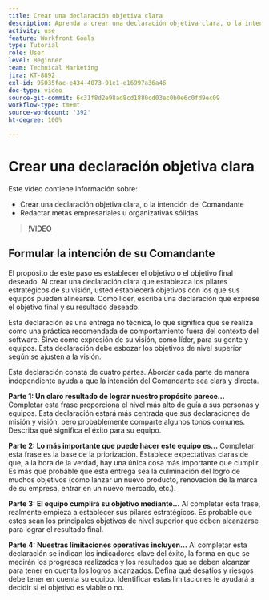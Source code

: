 ```yaml
---
title: Crear una declaración objetiva clara
description: Aprenda a crear una declaración objetiva clara, o la intención del Comandante, y a escribir metas empresariales u organizativas sólidas.
activity: use
feature: Workfront Goals
type: Tutorial
role: User
level: Beginner
team: Technical Marketing
jira: KT-8892
exl-id: 95035fac-e434-4073-91e1-e16997a36a46
doc-type: video
source-git-commit: 6c31f8d2e98ad8cd1880cd03ec0b0e6c0fd9ec09
workflow-type: tm+mt
source-wordcount: '392'
ht-degree: 100%

---
```


# Crear una declaración objetiva clara

Este vídeo contiene información sobre:

* Crear una declaración objetiva clara, o la intención del Comandante
* Redactar metas empresariales u organizativas sólidas

>[!VIDEO](https://video.tv.adobe.com/v/335186/?quality=12&learn=on)

<!--
Your turn graphic
-->

## Formular la intención de su Comandante

El propósito de este paso es establecer el objetivo o el objetivo final deseado. Al crear una declaración clara que establezca los pilares estratégicos de su visión, usted establecerá objetivos con los que sus equipos pueden alinearse. Como líder, escriba una declaración que exprese el objetivo final y su resultado deseado.

Esta declaración es una entrega no técnica, lo que significa que se realiza como una práctica recomendada de comportamiento fuera del contexto del software. Sirve como expresión de su visión, como líder, para su gente y equipos. Esta declaración debe esbozar los objetivos de nivel superior según se ajusten a la visión.

Esta declaración consta de cuatro partes. Abordar cada parte de manera independiente ayuda a que la intención del Comandante sea clara y directa.

**Parte 1: Un claro resultado de lograr nuestro propósito parece...**
Completar esta frase proporciona el nivel más alto de guía a sus personas y equipos. Esta declaración estará más centrada que sus declaraciones de misión y visión, pero probablemente comparte algunos tonos comunes. Describa qué significa el éxito para su equipo.

**Parte 2: Lo más importante que puede hacer este equipo es...**
Completar esta frase es la base de la priorización. Establece expectativas claras de que, a la hora de la verdad, hay una única cosa más importante que cumplir. Es más que probable que esta entrega sea la culminación del logro de muchos objetivos (como lanzar un nuevo producto, renovación de la marca de su empresa, entrar en un nuevo mercado, etc.).

**Parte 3: El equipo cumplirá su objetivo mediante...**
Al completar esta frase, realmente empieza a establecer sus pilares estratégicos. Es probable que estos sean los principales objetivos de nivel superior que deben alcanzarse para lograr el resultado final.

**Parte 4: Nuestras limitaciones operativas incluyen...**
Al completar esta declaración se indican los indicadores clave del éxito, la forma en que se medirán los progresos realizados y los resultados que se deben alcanzar para tener en cuenta los logros alcanzados. Defina qué desafíos y riesgos debe tener en cuenta su equipo. Identificar estas limitaciones le ayudará a decidir si el objetivo es viable o no.
